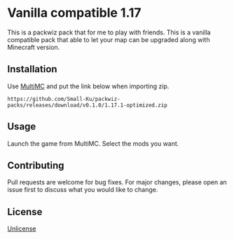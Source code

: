 # Vanilla compatible 1.17

This is a packwiz pack that for me to play with friends. This is a vanilla compatible pack that able to let your map can be upgraded along with Minecraft version.

## Installation

Use [MultiMC](https://multimc.org/) and put the link below when importing zip.

```plain
https://github.com/Small-Ku/packwiz-packs/releases/download/v0.1.0/1.17.1-optimized.zip
```

## Usage

Launch the game from MultiMC. Select the mods you want.

## Contributing

Pull requests are welcome for bug fixes. For major changes, please open an issue first to discuss what you would like to change.

## License

[Unlicense](http://unlicense.org/)

